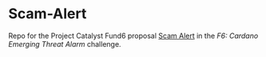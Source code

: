 # Scam-Alert

Repo for the Project Catalyst Fund6 proposal [Scam Alert](https://cardano.ideascale.com/a/dtd/Scam-Alert/367015-48088) in the  _F6: Cardano Emerging Threat Alarm_ challenge.
